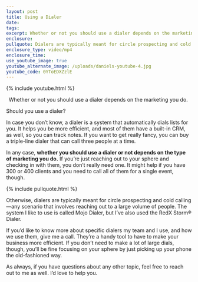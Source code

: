 ```yaml
---
layout: post
title: Using a Dialer
date:
tags:
excerpt: Whether or not you should use a dialer depends on the marketing you do.
enclosure:
pullquote: Dialers are typically meant for circle prospecting and cold calling.
enclosure_type: video/mp4
enclosure_time:
use_youtube_image: true
youtube_alternate_image: /uploads/daniels-youtube-4.jpg
youtube_code: 0YToEDXZzlE
---
```


{% include youtube.html %}<center>Whether or not you should use a dialer depends on the marketing you do.&nbsp;</center>

Should you use a dialer?&nbsp;

In case you don’t know, a dialer is a system that automatically dials lists for you. It helps you be more efficient, and most of them have a built-in CRM, as well, so you can track notes. If you want to get really fancy, you can buy a triple-line dialer that can call three people at a time.&nbsp;

In any case, **whether you should use a dialer or not depends on the type of marketing you do.** If you’re just reaching out to your sphere and checking in with them, you don’t really need one. It might help if you have 300 or 400 clients and you need to call all of them for a single event, though.&nbsp;

{% include pullquote.html %}

Otherwise, dialers are typically meant for circle prospecting and cold calling—any scenario that involves reaching out to a large volume of people. The system I like to use is called Mojo Dialer, but I’ve also used the RedX Storm&reg; Dialer.

If you’d like to know more about specific dialers my team and I use, and how we use them, give me a call. They’re a handy tool to have to make your business more efficient. If you don’t need to make a lot of large dials, though, you’ll be fine focusing on your sphere by just picking up your phone the old-fashioned way.&nbsp;

As always, if you have questions about any other topic, feel free to reach out to me as well. I’d love to help you.&nbsp;